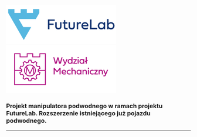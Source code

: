 
<!-- ![FL logo](./docs/assets/futurelab.png) -->
<img src="./docs/assets/futurelab.png" alt="FL logo" width="300"/>
<img src="./docs/assets/pkwm.png" alt="PKWM logo" width="300"/>

### Projekt manipulatora podwodnego w ramach projektu FutureLab. Rozszerzenie istniejącego już pojazdu podwodnego.

---

